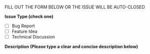 
FILL OUT THE FORM BELOW OR THE ISSUE WILL BE AUTO-CLOSED

**Issue Type (check one)**

- [ ] Bug Report
- [ ] Feature Idea
- [ ] Technical Discussion

**Description (Please type a clear and concise description below)** 

